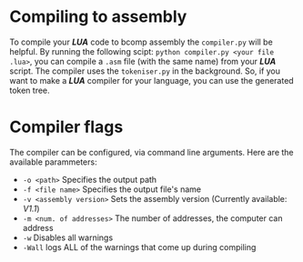 # Compiling to assembly

To compile your ***LUA*** code to bcomp assembly the `compiler.py` will be helpful. By running the following scipt: `python compiler.py <your file .lua>`, you can compile a `.asm` file (with the same name) from your ***LUA*** script.
The compiler uses the `tokeniser.py` in the background. So, if you want to make a ***LUA*** compiler for your language, you can use the generated token tree.

# Compiler flags

The compiler can be configured, via command line arguments. Here are the available parammeters:

* `-o <path>` Specifies the output path
* `-f <file name>` Specifies the output file's name
* `-v <assembly version>` Sets the assembly version (Currently available: *V1.1*)
* `-m <num. of addresses>` The number of addresses, the computer can address
* `-w` Disables all warnings
* `-Wall` logs ALL of the warnings that come up during compiling